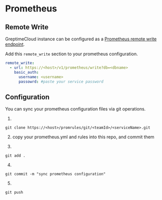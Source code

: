 # Prometheus

## Remote Write

GreptimeCloud instance can be configured as a [Prometheus remote write
endpoint](https://prometheus.io/docs/prometheus/latest/configuration/configuration/#remote_write).

Add this `remote_write` section to your prometheus configuration.

```yaml
remote_write:
  - url: https://<host>/v1/prometheus/write?db=<dbname>
    basic_auth:
      username: <username>
      passowrd: #paste your service password
```

## Configuration

You can sync your prometheus configuration files via git operations.

1.
```shell
git clone https://<host>/promrules/git/<teamId>/<serviceName>.git
```

2. copy your prometheus.yml and rules into this repo, and commit them

3.
```shell
git add .
```
4.
```
git commit -m "sync prometheus configuration"
```

5.
```shell
git push
```
